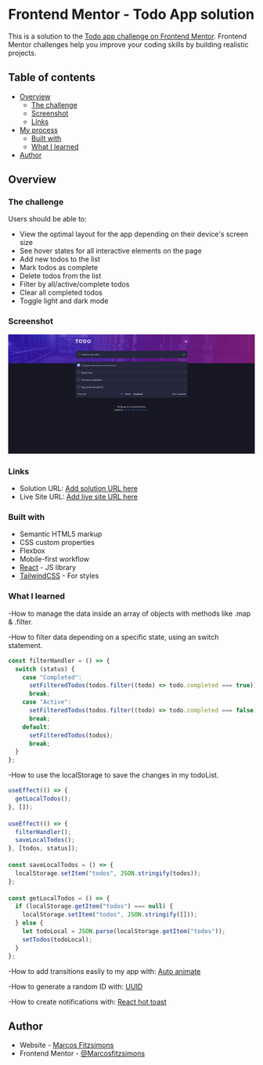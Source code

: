 # Frontend Mentor - Todo App solution

This is a solution to the [Todo app challenge on Frontend Mentor](https://www.frontendmentor.io/challenges/todo-app-Su1_KokOW). Frontend Mentor challenges help you improve your coding skills by building realistic projects.

## Table of contents

- [Overview](#overview)
  - [The challenge](#the-challenge)
  - [Screenshot](#screenshot)
  - [Links](#links)
- [My process](#my-process)
  - [Built with](#built-with)
  - [What I learned](#what-i-learned)
- [Author](#author)

## Overview

### The challenge

Users should be able to:

- View the optimal layout for the app depending on their device's screen size
- See hover states for all interactive elements on the page
- Add new todos to the list
- Mark todos as complete
- Delete todos from the list
- Filter by all/active/complete todos
- Clear all completed todos
- Toggle light and dark mode

### Screenshot

![](./src/assets/screenshot.png)

### Links

- Solution URL: [Add solution URL here](https://your-solution-url.com)
- Live Site URL: [Add live site URL here](https://todo-react-app-pi.vercel.app/)

### Built with

- Semantic HTML5 markup
- CSS custom properties
- Flexbox
- Mobile-first workflow
- [React](https://reactjs.org/) - JS library
- [TailwindCSS](https://tailwindcss.com/) - For styles

### What I learned

-How to manage the data inside an array of objects with methods like .map & .filter.

-How to filter data depending on a specific state, using an switch statement.

```js
const filterHandler = () => {
  switch (status) {
    case "Completed":
      setFilteredTodos(todos.filter((todo) => todo.completed === true));
      break;
    case "Active":
      setFilteredTodos(todos.filter((todo) => todo.completed === false));
      break;
    default:
      setFilteredTodos(todos);
      break;
  }
};
```

-How to use the localStorage to save the changes in my todoList.

```js
useEffect(() => {
  getLocalTodos();
}, []);

useEffect(() => {
  filterHandler();
  saveLocalTodos();
}, [todos, status]);

const saveLocalTodos = () => {
  localStorage.setItem("todos", JSON.stringify(todos));
};

const getLocalTodos = () => {
  if (localStorage.getItem("todos") === null) {
    localStorage.setItem("todos", JSON.stringify([]));
  } else {
    let todoLocal = JSON.parse(localStorage.getItem("todos"));
    setTodos(todoLocal);
  }
};
```

-How to add transitions easily to my app with: [Auto animate](https://auto-animate.formkit.com/)

-How to generate a random ID with: [UUID](https://github.com/uuidjs/uuid)

-How to create notifications with: [React hot toast](https://react-hot-toast.com/)

## Author

- Website - [Marcos Fitzsimons](https://marcosfitzsimons-portfolio.vercel.app/)
- Frontend Mentor - [@Marcosfitzsimons](https://www.frontendmentor.io/profile/Marcosfitzsimons)
